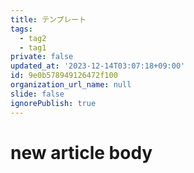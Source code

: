 ```yaml
---
title: テンプレート
tags:
  - tag2
  - tag1
private: false
updated_at: '2023-12-14T03:07:18+09:00'
id: 9e0b578949126472f100
organization_url_name: null
slide: false
ignorePublish: true
---
```

# new article body
